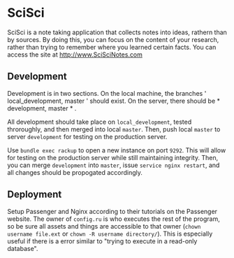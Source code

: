 SciSci
========

SciSci is a note taking application that collects notes into ideas, rathern than by sources. By doing this, you can focus on the content of your research, rather than trying to remember where you learned certain facts.
You can access the site at http://www.SciSciNotes.com

Development 
-----

Development is in two sections. On the local machine, the branches ' local\_development, master ' should exist. On the server, there should be * development, master * .

 All development should take place on `local_development`, tested throroughly, and then merged into local `master`. Then, push local `master` to server `development` for testing on the production server.

 Use `bundle exec rackup` to open a new instance on port `9292`. This will allow for testing on the production server while still maintaining integrity. Then, you can merge `development` into `master`, issue `service nginx restart`, and all changes should be propogated accordingly.

Deployment
--------
Setup Passenger and Nginx according to their tutorials on the Passenger website. The owner of `config.ru` is who executes the rest of the program, so be sure all assets and things are accessible to that owner (`chown username file.ext` or `chown -R username directory/`). This is especially useful if there is a error similar to "trying to execute in a read-only database". 
